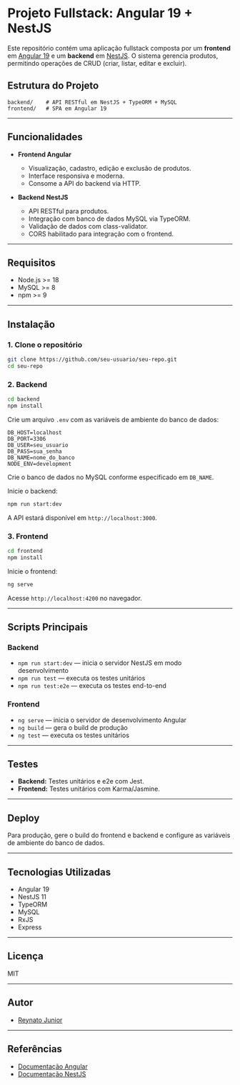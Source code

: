 # Projeto Fullstack: Angular 19 + NestJS

Este repositório contém uma aplicação fullstack composta por um **frontend** em [Angular 19](https://angular.dev/) e um **backend** em [NestJS](https://nestjs.com/). O sistema gerencia produtos, permitindo operações de CRUD (criar, listar, editar e excluir).

## Estrutura do Projeto

```
backend/    # API RESTful em NestJS + TypeORM + MySQL
frontend/   # SPA em Angular 19
```

---

## Funcionalidades

- **Frontend Angular**
  - Visualização, cadastro, edição e exclusão de produtos.
  - Interface responsiva e moderna.
  - Consome a API do backend via HTTP.

- **Backend NestJS**
  - API RESTful para produtos.
  - Integração com banco de dados MySQL via TypeORM.
  - Validação de dados com class-validator.
  - CORS habilitado para integração com o frontend.

---

## Requisitos

- Node.js >= 18
- MySQL >= 8
- npm >= 9

---

## Instalação

### 1. Clone o repositório

```bash
git clone https://github.com/seu-usuario/seu-repo.git
cd seu-repo
```

### 2. Backend

```bash
cd backend
npm install
```

Crie um arquivo `.env` com as variáveis de ambiente do banco de dados:

```
DB_HOST=localhost
DB_PORT=3306
DB_USER=seu_usuario
DB_PASS=sua_senha
DB_NAME=nome_do_banco
NODE_ENV=development
```

Crie o banco de dados no MySQL conforme especificado em `DB_NAME`.

Inicie o backend:

```bash
npm run start:dev
```

A API estará disponível em `http://localhost:3000`.

### 3. Frontend

```bash
cd frontend
npm install
```

Inicie o frontend:

```bash
ng serve
```

Acesse `http://localhost:4200` no navegador.

---

## Scripts Principais

### Backend

- `npm run start:dev` — inicia o servidor NestJS em modo desenvolvimento
- `npm run test` — executa os testes unitários
- `npm run test:e2e` — executa os testes end-to-end

### Frontend

- `ng serve` — inicia o servidor de desenvolvimento Angular
- `ng build` — gera o build de produção
- `ng test` — executa os testes unitários

---

## Testes

- **Backend:** Testes unitários e e2e com Jest.
- **Frontend:** Testes unitários com Karma/Jasmine.

---

## Deploy

Para produção, gere o build do frontend e backend e configure as variáveis de ambiente do banco de dados.

---

## Tecnologias Utilizadas

- Angular 19
- NestJS 11
- TypeORM
- MySQL
- RxJS
- Express

---

## Licença

MIT

---

## Autor

- [Reynato Junior](https://github.com/reynatojunior)

---

## Referências

- [Documentação Angular](https://angular.dev/docs)
- [Documentação NestJS](https://docs.nestjs.com/)